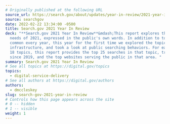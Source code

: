 ```yaml
---
# Originally published at the following URL
source_url: https://search.gov/about/updates/year-in-review/2021-year-in-review.html
source: searchgov
date: 2022-02-22 13:34:00 -0500
title: Search.gov 2021 Year In Review
deck: "**Search.gov 2021 Year In Review**&mdash;This report explores the top
  needs of 2021, expressed in the public's own words. In addition to topics
  common every year, this year for the first time we explored the topic of
  infrastructure, and took a look at public searching behaviors. For each of the
  18 topics, this report provides the top 25 searches in that topic, trend data
  since 2019, and the top websites serving the public in that area. "
summary: Search.gov 2021 Year In Review
# See all topics at https://digital.gov/topics
topics:
  - digital-service-delivery
# See all authors at https://digital.gov/authors
authors:
  - dmccleskey
slug: search-gov-2021-year-in-review
# Controls how this page appears across the site
# 0 -- hidden
# 1 -- visible
weight: 1
---
```

